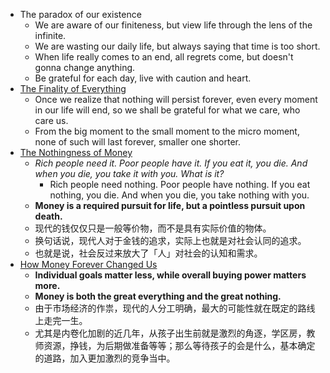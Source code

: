 - The paradox of our existence
	- We are aware of our finiteness, but view life through the lens of the infinite.
	- We are wasting our daily life, but always saying that time is too short.
	- When life really comes to an end, all regrets come, but doesn't gonna change anything.
	- Be grateful for each day, live with caution and heart.
- [The Finality of Everything](https://moretothat.com/the-finality-of-everything/)
	- Once we realize that nothing will persist forever, even every moment in our life will end, so we shall be grateful for what we care, who care us.
	- From the big moment to the small moment to the micro moment, none of such will last forever, smaller one shorter.
- [The Nothingness of Money](https://moretothat.com/the-nothingness-of-money/)
	- _Rich people need it. Poor people have it. If you eat it, you die. And when you die, you take it with you. What is it?_
		- Rich people need nothing. Poor people have nothing. If you eat nothing, you die. And when you die, you take nothing with you.
	- **Money is a required pursuit for life, but a pointless pursuit upon death.**
	- 现代的钱仅仅只是一般等价物，而不是具有实际价值的物体。
	- 换句话说，现代人对于金钱的追求，实际上也就是对社会认同的追求。
	- 也就是说，社会反过来放大了「人」对社会的认知和需求。
- [How Money Forever Changed Us](https://moretothat.com/how-money-forever-changed-us/)
	- **Individual goals matter less, while overall buying power matters more.**
	- **Money is both the great everything and the great nothing.**
	- 由于市场经济的作祟，现代的人分工明确，最大的可能性就在既定的路线上走完一生。
	- 尤其是内卷化加剧的近几年，从孩子出生前就是激烈的角逐，学区房，教师资源，挣钱，为后期做准备等等；那么等待孩子的会是什么，基本确定的道路，加入更加激烈的竞争当中。